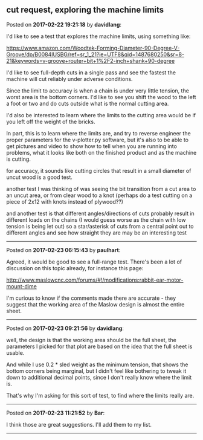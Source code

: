 ## cut request, exploring the machine limits
Posted on **2017-02-22 19:21:18** by **davidlang**:

I'd like to see a test that explores the machine limits, using something like:



https://www.amazon.com/Woodtek-Forming-Diameter-90-Degree-V-Groove/dp/B0084IUSBG/ref=sr_1_21?ie=UTF8&qid=1487680250&sr=8-21&keywords=v-groove+router+bit+1%2F2-inch+shank+90-degree



I'd like to see full-depth cuts in a single pass and see the fastest the machine will cut reliably under adverse conditions.



Since the limit to accuracy is when a chain is under very little tension, the worst area is the bottom corners. I'd like to see you shift the wood to the left a foot or two and do cuts outside what is the normal cutting area.



I'd also be interested to learn where the limits to the cutting area would be if you left off the weight of the bricks.



In part, this is to learn where the limits are, and try to reverse engineer the proper parameters for the v-plotter.py software, but it's also to be able to get pictures and video to show how to tell when you are running into problems, what it looks like both on the finished product and as the machine is cutting.



for accuracy, it sounds like cutting  circles that result in a small diameter of uncut wood is a good test.



another test I was thinking of was seeing the bit transition from a cut area to an uncut area, or from clear wood to a knot (perhaps do a test cutting on a piece of 2x12 with knots instead of plywood?&quest;)



and another test is that different angles/directions of cuts probably result in different loads on the chains (I would guess worse as the chain with low tension is being let out) so a star/asterisk of cuts from a central point out to different angles and see how straight they are may be an interesting test

---

Posted on **2017-02-23 06:15:43** by **paulhart**:

Agreed, it would be good to see a full-range test. There's been a lot of discussion on this topic already, for instance this page:



http://www.maslowcnc.com/forums/#!/modifications:rabbit-ear-motor-mount-dime



I'm curious to know if the comments made there are accurate - they suggest that the working area of the Maslow design is almost the entire sheet.

---

Posted on **2017-02-23 09:21:56** by **davidlang**:

well, the design is that the working area should be the full sheet, the parameters I picked for that plot are based on the idea that the full sheet is usable.



And while I use 0.2 * sled weight as the minimum tension, that shows the bottom corners being marginal, but I didn't feel like bothering to tweak it down to additional decimal points, since I don't really know where the limit is.



That's why I'm asking for this sort of test, to find where the limits really are.

---

Posted on **2017-02-23 11:21:52** by **Bar**:

I think those are great suggestions. I'll add them to my list.

---

